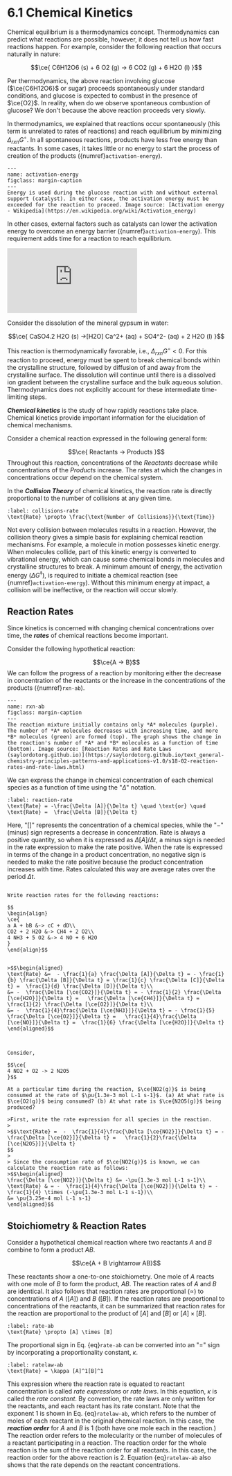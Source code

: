 # 6.1  Chemical Kinetics

Chemical equilibrium is a thermodynamics concept. Thermodynamics can predict what reactions are possible, however, it does not tell us how fast reactions happen. For example, consider the following reaction that occurs naturally in nature:

$$\ce{
C6H12O6 (s) + 6 O2 (g) -> 6 CO2 (g) + 6 H2O (l)
}$$

Per thermodynamics, the above reaction involving glucose ($\ce{C6H12O6}$ or sugar) proceeds spontaneously under standard conditions, and glucose is expected to combust in the presence of $\ce{O2}$. In reality, when do we observe spontaneous combustion of glucose? We don't because the above reaction proceeds very slowly.

In thermodynamics, we explained that reactions occur spontaneously (this term is unrelated to rates of reactions) and reach equilibrium by minimizing $\Delta_{rxn}G^\circ$. In all spontaneous reactions, products have less free energy than reactants. In some cases, it takes little or no energy to start the process of creation of the products ({numref}`activation-energy`).

```{figure} https://upload.wikimedia.org/wikipedia/commons/thumb/e/e3/Activation2_updated.svg/1280px-Activation2_updated.svg.png
---
name: activation-energy
figclass: margin-caption
---
Energy is used during the glucose reaction with and without external support (catalyst). In either case, the activation energy must be exceeded for the reaction to proceed. Image source: [Activation energy - Wikipedia](https://en.wikipedia.org/wiki/Activation_energy)
```

In other cases, external factors such as catalysts can lower the activation energy to overcome an energy barrier ({numref}`activation-energy`). This requirement adds time for a reaction to reach equilibrium.

<div class="container">
<iframe src="https://www.youtube.com/embed/D0ZyjpAin_Y" 
frameborder="0" allowfullscreen class="video"></iframe>
</div>


Consider the dissolution of the mineral gypsum in water:

$$\ce{
CaSO4.2 H2O (s) ->[H2O] Ca^2+ (aq) + SO4^2- (aq) + 2 H2O (l)
}$$

This reaction is thermodynamically favorable, i.e., $\Delta_{rxn}G^\circ<0$. For this reaction to proceed, energy must be spent to break chemical bonds within the crystalline structure, followed by diffusion of and away from the crystalline surface. The dissolution will continue until there is a dissolved ion gradient between the crystalline surface and the bulk aqueous solution. Thermodynamics does not explicitly account for these intermediate time-limiting steps.

***Chemical kinetics*** is the study of how rapidly reactions take place. Chemical kinetics provide important information for the elucidation of chemical mechanisms.

Consider a chemical reaction expressed in the following general form:

$$\ce{
Reactants -> Products
}$$
Throughout this reaction, concentrations of the *Reactants* decrease while concentrations of the *Products* increase. The rates at which the changes in concentrations occur depend on the chemical system.

In the ***Collision Theory*** of chemical kinetics, the reaction rate is directly proportional to the number of collisions at any given time.

```{math}
:label: collisions-rate
\text{Rate} \propto \frac{\text{Number of Collisions}}{\text{Time}}
```
Not every collision between molecules results in a reaction. However, the collision theory gives a simple basis for explaining chemical reaction mechanisms. For example, a molecule in motion possesses kinetic energy. When molecules collide, part of this kinetic energy is converted to vibrational energy, which can cause some chemical bonds in molecules and crystalline structures to break. A minimum amount of energy, the activation energy ($\Delta G^\ddagger$), is required to initiate a chemical reaction (see {numref}`activation-energy`). Without this minimum energy at impact, a collision will be ineffective, or the reaction will occur slowly.

## Reaction Rates

Since kinetics is concerned with changing chemical concentrations over time, the ***rates*** of chemical reactions become important. 

Consider the following hypothetical reaction: 

$$\ce{A -> B}$$ 
We can follow the progress of a reaction by monitoring either the decrease in concentration of the reactants or the increase in the concentrations of the products ({numref}`rxn-ab`). 

```{figure} https://saylordotorg.github.io/text_general-chemistry-principles-patterns-and-applications-v1.0/section_18/e5dd3f15f478af1b02121333c365af99.jpg
---
name: rxn-ab
figclass: margin-caption
---
The reaction mixture initially contains only *A* molecules (purple). The number of *A* molecules decreases with increasing time, and more *B* molecules (green) are formed (top). The graph shows the change in the reaction's number of *A* and *B* molecules as a function of time (bottom). Image source: [Reaction Rates and Rate Laws (saylordotorg.github.io)](https://saylordotorg.github.io/text_general-chemistry-principles-patterns-and-applications-v1.0/s18-02-reaction-rates-and-rate-laws.html)
```

We can express the change in chemical concentration of each chemical species as a function of time using the "$\Delta$" notation.

```{math}
:label: reaction-rate
\text{Rate} = -\frac{\Delta [A]}{\Delta t} \quad \text{or} \quad \text{Rate} =  \frac{\Delta [B]}{\Delta t}
```

Here, "\[\]" represents the concentration of a chemical species, while the "$-$" (minus) sign represents a decrease in concentration. Rate is always a positive quantity, so when it is expressed as $\Delta [A]/\Delta t$, a minus sign is needed in the rate expression to make the rate positive. When the rate is expressed in terms of the change in a product concentration, no negative sign is needed to make the rate positive because the product concentration increases with time. Rates calculated this way are average rates over the period $\Delta t$.


```{dropdown} Example: Reaction Rates

Write reaction rates for the following reactions:

$$
\begin{align}
\ce{
a A + bB &-> cC + dD\\
CO2 + 2 H2O &-> CH4 + 2 O2\\
4 NH3 + 5 O2 &-> 4 NO + 6 H2O
}
\end{align}$$


>$$\begin{aligned}
\text{Rate} &=  - \frac{1}{a} \frac{\Delta [A]}{\Delta t} = - \frac{1}{b} \frac{\Delta [B]}{\Delta t} = \frac{1}{c} \frac{\Delta [C]}{\Delta t} =  \frac{1}{d} \frac{\Delta [D]}{\Delta t}\\
&= -  \frac{\Delta [\ce{CO2}]}{\Delta t} = - \frac{1}{2} \frac{\Delta [\ce{H2O}]}{\Delta t} =   \frac{\Delta [\ce{CH4}]}{\Delta t} =  \frac{1}{2} \frac{\Delta [\ce{O2}]}{\Delta t}\\
&= -  \frac{1}{4}\frac{\Delta [\ce{NH3}]}{\Delta t} = - \frac{1}{5} \frac{\Delta [\ce{O2}]}{\Delta t} =   \frac{1}{4}\frac{\Delta [\ce{NO}]}{\Delta t} =  \frac{1}{6} \frac{\Delta [\ce{H2O}]}{\Delta t}
\end{aligned}$$


```


```{dropdown} Example: Reaction Rates 

Consider,

$$\ce{
4 NO2 + O2 -> 2 N2O5
}$$

At a particular time during the reaction, $\ce{NO2(g)}$ is being consumed at the rate of $\pu{1.3e-3 mol L-1 s-1}$. (a) At what rate is $\ce{O2(g)}$ being consumed? (b) At what rate is $\ce{N2O5(g)}$ being produced?

>First, write the rate expression for all species in the reaction.
>
>$$\text{Rate} =  -  \frac{1}{4}\frac{\Delta [\ce{NO2}]}{\Delta t} = -  \frac{\Delta [\ce{O2}]}{\Delta t} =   \frac{1}{2}\frac{\Delta [\ce{N2O5}]}{\Delta t}
$$
>
> Since the consumption rate of $\ce{NO2(g)}$ is known, we can calculate the reaction rate as follows:
>$$\begin{aligned}
\frac{\Delta [\ce{NO2}]}{\Delta t} &= -\pu{1.3e-3 mol L-1 s-1}\\
\text{Rate} & = -  \frac{1}{4}\frac{\Delta [\ce{NO2}]}{\Delta t} = -  \frac{1}{4} \times (-\pu{1.3e-3 mol L-1 s-1})\\
&= \pu{3.25e-4 mol L-1 s-1}
\end{aligned}$$

```


## Stoichiometry & Reaction Rates

Consider a hypothetical chemical reaction where two reactants *A* and *B* combine to form a product *AB*. 

$$\ce{A + B \rightarrow AB}$$ 

These reactants show a one-to-one stoichiometry. One mole of *A* reacts with one mole of *B* to form the product, $AB$. The reaction rates of *A* and *B* are identical. It also follows that reaction rates are proportional ($\propto$) to concentrations of *A* ($[A]$) and *B* ($[B]$). If the reaction rates are proportional to concentrations of the reactants, it can be summarized that reaction rates for the reaction are proportional to the product of $[A]$ and $[B]$ or $[A]\times [B]$.

```{math}
:label: rate-ab
\text{Rate} \propto [A] \times [B]
```

The proportional sign in Eq. {eq}`rate-ab` can be converted into an "=" sign by incorporating a proportionality constant, $\kappa$. 

```{math}
:label: ratelaw-ab
\text{Rate} = \kappa [A]^1[B]^1
```

This expression where the reaction rate is equated to reactant concentration is called *rate expressions* or *rate laws*. In this equation, $\kappa$ is called the *rate constant*. By convention, the rate laws are only written for the reactants, and each reactant has its rate constant. Note that the exponent $1$ is shown in Eq. {eq}`ratelaw-ab`, which refers to the number of moles of each reactant in the original chemical reaction. In this case, the ***reaction order*** for *A* and *B* is $1$ (both have one mole each in the reaction.) The reaction order refers to the molecularity or the number of molecules of a reactant participating in a reaction. The reaction order for the whole reaction is the sum of the reaction order for all reactants. In this case, the reaction order for the above reaction is 2. Equation {eq}`ratelaw-ab` also shows that the rate depends on the reactant concentrations.
